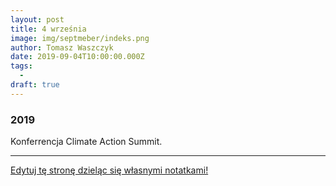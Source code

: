 ```yaml
---
layout: post
title: 4 września
image: img/septmeber/indeks.png
author: Tomasz Waszczyk
date: 2019-09-04T10:00:00.000Z
tags:
  - 
draft: true
---
```


### 2019

Konferrencja Climate Action Summit.

---

<a href="https://github.com/TomaszWaszczyk/historia.waszczyk.com/edit/master/src/content/september-4.md" target="_blank">Edytuj tę stronę dzieląc się własnymi notatkami!</a>
